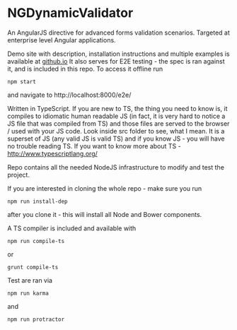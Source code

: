 NGDynamicValidator
==================

An AngularJS directive for advanced forms validation scenarios. Targeted at enterprise level Angular applications.

Demo site with description, installation instructions and multiple examples is available at <a href="http://ikoshelev.github.io/">github.io</a>
It also serves for E2E testing - the spec is ran against it, and is included in this repo. To access it offline run 
<pre><code>npm start</code></pre>
and navigate to http://localhost:8000/e2e/

Written in TypeScript. If you are new to TS, the thing you need to know is, it compiles to idiomatic human readable JS (in fact, it is very hard to notice a JS file that was compiled from TS) and those files are served to the browser / used with your JS code. Look inside src folder to see, what I mean. It is a superset of JS (any valid JS is valid TS) and if you know JS - you will have no trouble reading TS. If you want to know more about TS - http://www.typescriptlang.org/  

Repo contains all the needed NodeJS infrastructure to modify and test the project.

If you are interested in cloning the whole repo - make sure you run
<pre><code>npm run install-dep</code></pre>
after you clone it - this will install all Node and Bower components.

A TS compiler is included and available with
<pre><code>npm run compile-ts</code></pre>
or
<pre><code>grunt compile-ts</code></pre>

Test are ran via 
<pre><code>npm run karma</code></pre>
and
<pre><code>npm run protractor</code></pre>
